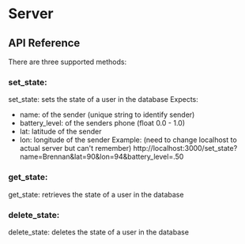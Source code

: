 # Server

## API Reference
There are three supported methods:

### set_state:
set\_state: sets the state of a user in the database
Expects:
* name: of the sender (unique string to identify sender)
* battery_level: of the senders phone (float 0.0 - 1.0)
* lat: latitude of the sender
* lon: longitude of the sender
Example: (need to change localhost to actual server but can't remember)
http://localhost:3000/set_state?name=Brennan&lat=90&lon=94&battery_level=.50

### get_state:
get\_state: retrieves the state of a user in the database

### delete_state:
delete\_state: deletes the state of a user in the database


